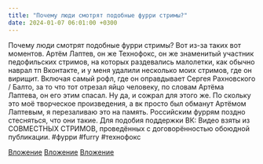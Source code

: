 ```yaml
---
title: "Почему люди смотрят подобные фурри стримы?"
date: 2024-01-07 06:01:00 +0300
---
```


Почему люди смотрят подобные фурри стримы?
Вот из-за таких вот моментов.
Артём Лаптев, он же Технофокс, он же знаменитый участник педофильских стримов, на которых раздевались малолетки, как обычно наврал тп Вконтакте, и у меня удалили несколько моих стримов, где он вирищит. Включая самый рофл, где он оправдывает Сергея Рахновского / Балто, за то что тот отрезал яйцо человеку, по словам Артёма Лаптева, он его этим спасал. Ну да, и сожрал для этого же.
По скольку это моё творческое произведения, а вк просто был обманут Артёмом Лаптевым, я перезаливаю это на память.
Российским фуррям поздно стесняться, что они такие.
Для подобия поддержки ВК: Видео взяты из СОВМЕСТНЫХ СТРИМОВ, проведённых с договорённостью обоюдной публикации.
#фурри #furry #технофокс


[Вложение](/assets/vk_photos/3/wWuaHtEJBOQ.jpg)
[Вложение](https://vk.com/video41076938_456239683)
[Вложение](https://vk.com/video41076938_456239720)
